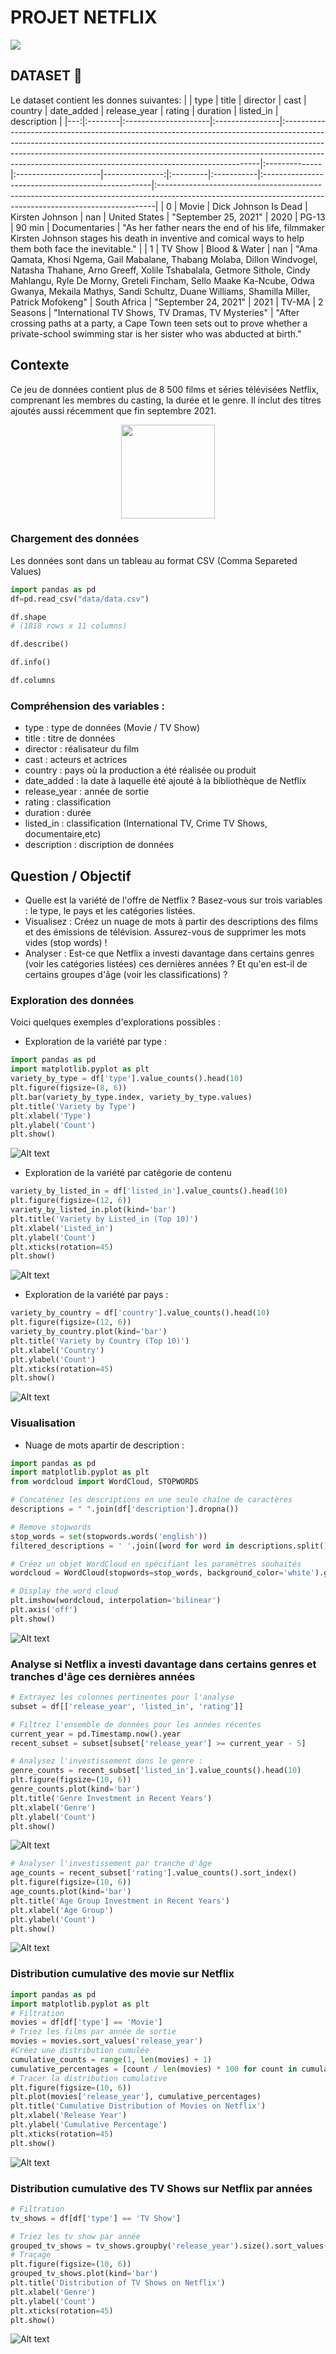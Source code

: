 # PROJET NETFLIX
<img src="/img/logo-epi.png" >



## DATASET :file_folder: 
Le dataset contient
les donnes suivantes: 
|    | type    | title                | director        | cast                                                                                                                                                                                                                                                                                                              | country       | date_added           |   release_year | rating   | duration   | listed_in                                         | description                                                                                                                                                |
|---:|:--------|:---------------------|:----------------|:------------------------------------------------------------------------------------------------------------------------------------------------------------------------------------------------------------------------------------------------------------------------------------------------------------------|:--------------|:---------------------|---------------:|:---------|:-----------|:--------------------------------------------------|:-----------------------------------------------------------------------------------------------------------------------------------------------------------|
|  0 | Movie   | Dick Johnson Is Dead | Kirsten Johnson | nan                                                                                                                                                                                                                                                                                                               | United States | "September 25, 2021" |           2020 | PG-13    | 90 min     | Documentaries                                     | "As her father nears the end of his life, filmmaker Kirsten Johnson stages his death in inventive and comical ways to help them both face the inevitable." |
|  1 | TV Show | Blood & Water        | nan             | "Ama Qamata, Khosi Ngema, Gail Mabalane, Thabang Molaba, Dillon Windvogel, Natasha Thahane, Arno Greeff, Xolile Tshabalala, Getmore Sithole, Cindy Mahlangu, Ryle De Morny, Greteli Fincham, Sello Maake Ka-Ncube, Odwa Gwanya, Mekaila Mathys, Sandi Schultz, Duane Williams, Shamilla Miller, Patrick Mofokeng" | South Africa  | "September 24, 2021" |           2021 | TV-MA    | 2 Seasons  | "International TV Shows, TV Dramas, TV Mysteries" | "After crossing paths at a party, a Cape Town teen sets out to prove whether a private-school swimming star is her sister who was abducted at birth."

## Contexte 
Ce jeu de données contient plus de 8 500 films et séries télévisées Netflix, comprenant les membres du casting, la durée et le genre. Il inclut des titres ajoutés aussi récemment que fin septembre 2021.

<p align ="center"><img src="/img/Netflix.png"  width="150" height="150"> </p>

### Chargement des données
 Les données sont dans un tableau au format CSV (Comma Separeted Values)
 ```python 
 import pandas as pd
 df=pd.read_csv("data/data.csv")
 ```
 ```python 
 df.shape
 # (1818 rows x 11 columns)
 ```
 ```python
 df.describe()
 ```
 ```python
df.info()
 ```
  ```python
df.columns
 ```
 ### Compréhension des variables :
 - type : type de données (Movie / TV Show)
 - title : titre de données
 - director : réalisateur du film
 - cast :  acteurs et actrices 
 - country : pays où la production a été réalisée ou produit
 - date_added : la date à laquelle été ajouté à la bibliothèque de Netflix
 - release_year : année de sortie
 - rating : classification
 - duration : durée
 - listed_in : classification (International TV, Crime TV Shows, documentaire,etc)
 - description : discription de données

## Question / Objectif
 - Quelle est la variété de l'offre de Netflix ? Basez-vous sur trois variables : le type, le pays et les catégories listées.
 - Visualisez : Créez un nuage de mots à partir des descriptions des films et des émissions de télévision. Assurez-vous de supprimer les mots vides (stop words) !
 - Analyser : Est-ce que Netflix a investi davantage dans certains genres (voir les catégories listées) ces dernières années ? Et qu'en est-il de certains groupes d'âge (voir les classifications) ?

 ### Exploration des données
 Voici quelques exemples d'explorations possibles :
 - Exploration de la variété par type :
```python
import pandas as pd
import matplotlib.pyplot as plt
variety_by_type = df['type'].value_counts().head(10)
plt.figure(figsize=(8, 6))
plt.bar(variety_by_type.index, variety_by_type.values)
plt.title('Variety by Type')
plt.xlabel('Type')
plt.ylabel('Count')
plt.show()
```
![Alt text](image-3.png)
- Exploration de la variété par catégorie de contenu 
```python
variety_by_listed_in = df['listed_in'].value_counts().head(10)
plt.figure(figsize=(12, 6))
variety_by_listed_in.plot(kind='bar')
plt.title('Variety by Listed_in (Top 10)')
plt.xlabel('Listed_in')
plt.ylabel('Count')
plt.xticks(rotation=45)
plt.show()
```
  ![Alt text](image-1.png)
 - Exploration de la variété par pays :
```python
variety_by_country = df['country'].value_counts().head(10)
plt.figure(figsize=(12, 6))
variety_by_country.plot(kind='bar')
plt.title('Variety by Country (Top 10)')
plt.xlabel('Country')
plt.ylabel('Count')
plt.xticks(rotation=45)
plt.show() 
```
![Alt text](image-2.png)

### Visualisation
- Nuage de mots apartir de description : 
```python
import pandas as pd
import matplotlib.pyplot as plt
from wordcloud import WordCloud, STOPWORDS

# Concaténez les descriptions en une seule chaîne de caractères
descriptions = " ".join(df['description'].dropna())

# Remove stopwords
stop_words = set(stopwords.words('english'))
filtered_descriptions = ' '.join([word for word in descriptions.split() if word.lower() not in stop_words])

# Créez un objet WordCloud en spécifiant les paramètres souhaités
wordcloud = WordCloud(stopwords=stop_words, background_color='white').generate(filtered_descriptions)

# Display the word cloud
plt.imshow(wordcloud, interpolation='bilinear')
plt.axis('off')
plt.show()
```
![Alt text](image-4.png)

### Analyse si Netflix a investi davantage dans certains genres et tranches d'âge ces dernières années
  ```python
  # Extrayez les colonnes pertinentes pour l'analyse
  subset = df[['release_year', 'listed_in', 'rating']]
 
  # Filtrez l'ensemble de données pour les années récentes
  current_year = pd.Timestamp.now().year
  recent_subset = subset[subset['release_year'] >= current_year - 5]

 # Analysez l'investissement dans le genre :
 genre_counts = recent_subset['listed_in'].value_counts().head(10)
plt.figure(figsize=(10, 6))
genre_counts.plot(kind='bar')
plt.title('Genre Investment in Recent Years')
plt.xlabel('Genre')
plt.ylabel('Count')
plt.show()
```
![Alt text](image-5.png)

```python
# Analyser l'investissement par tranche d'âge
age_counts = recent_subset['rating'].value_counts().sort_index()
plt.figure(figsize=(10, 6))
age_counts.plot(kind='bar')
plt.title('Age Group Investment in Recent Years')
plt.xlabel('Age Group')
plt.ylabel('Count')
plt.show()
```
![Alt text](image-6.png)

### Distribution cumulative des movie sur Netflix
```python
import pandas as pd
import matplotlib.pyplot as plt
# Filtration 
movies = df[df['type'] == 'Movie']
# Triez les films par année de sortie
movies = movies.sort_values('release_year')
#Créez une distribution cumulée
cumulative_counts = range(1, len(movies) + 1)
cumulative_percentages = [count / len(movies) * 100 for count in cumulative_counts]
# Tracer la distribution cumulative
plt.figure(figsize=(10, 6))
plt.plot(movies['release_year'], cumulative_percentages)
plt.title('Cumulative Distribution of Movies on Netflix')
plt.xlabel('Release Year')
plt.ylabel('Cumulative Percentage')
plt.xticks(rotation=45)
plt.show()
```
![Alt text](image-7.png)

### Distribution cumulative des TV Shows sur Netflix par années
```python
# Filtration 
tv_shows = df[df['type'] == 'TV Show']

# Triez les tv show par année
grouped_tv_shows = tv_shows.groupby('release_year').size().sort_values(ascending=False)
# Traçage
plt.figure(figsize=(10, 6))
grouped_tv_shows.plot(kind='bar')
plt.title('Distribution of TV Shows on Netflix')
plt.xlabel('Genre')
plt.ylabel('Count')
plt.xticks(rotation=45)
plt.show()
```
![Alt text](image-8.png)

